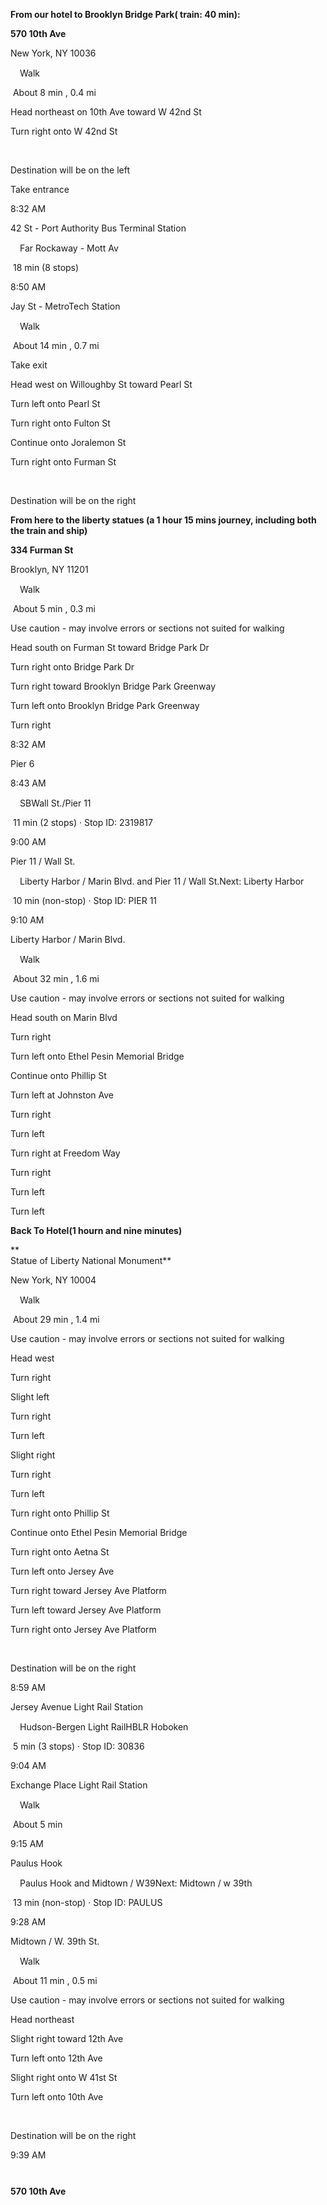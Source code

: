 **From our hotel to Brooklyn Bridge Park( train: 40 min):**

**570 10th Ave**

New York, NY 10036

<img src="media/image1.png" width="15" height="15" />Walk

 About 8 min , 0.4 mi

Head northeast on 10th Ave toward W 42nd St

Turn right onto W 42nd St

 

Destination will be on the left

Take entrance

8:32 AM

42 St - Port Authority Bus Terminal Station

<img src="media/image2.png" width="15" height="15" />Far Rockaway - Mott
Av

 18 min (8 stops)

8:50 AM

Jay St - MetroTech Station

<img src="media/image1.png" width="15" height="15" />Walk

 About 14 min , 0.7 mi

Take exit

Head west on Willoughby St toward Pearl St

Turn left onto Pearl St

Turn right onto Fulton St

Continue onto Joralemon St

Turn right onto Furman St

 

Destination will be on the right

**From here to the liberty statues (a 1 hour 15 mins journey, including
both the train and ship)**

**334 Furman St**

Brooklyn, NY 11201

<img src="media/image1.png" width="15" height="15" />Walk

 About 5 min , 0.3 mi

Use caution - may involve errors or sections not suited for walking

Head south on Furman St toward Bridge Park Dr

Turn right onto Bridge Park Dr

Turn right toward Brooklyn Bridge Park Greenway

Turn left onto Brooklyn Bridge Park Greenway

Turn right

8:32 AM

Pier 6

8:43 AM

<img src="media/image3.png" width="15" height="15" />SBWall St./Pier 11

 11 min (2 stops) · Stop ID: 2319817

9:00 AM

Pier 11 / Wall St.

<img src="media/image3.png" width="15" height="15" />Liberty Harbor /
Marin Blvd. and Pier 11 / Wall St.Next: Liberty Harbor

 10 min (non-stop) · Stop ID: PIER 11

9:10 AM

Liberty Harbor / Marin Blvd.

<img src="media/image1.png" width="15" height="15" />Walk

 About 32 min , 1.6 mi

Use caution - may involve errors or sections not suited for walking

Head south on Marin Blvd

Turn right

Turn left onto Ethel Pesin Memorial Bridge

Continue onto Phillip St

Turn left at Johnston Ave

Turn right

Turn left

Turn right at Freedom Way

Turn right

Turn left

Turn left

**Back To Hotel(1 hourn and nine minutes)**

**  
Statue of Liberty National Monument**

New York, NY 10004

<img src="media/image1.png" width="15" height="15" />Walk

 About 29 min , 1.4 mi

Use caution - may involve errors or sections not suited for walking

Head west

Turn right

Slight left

Turn right

Turn left

Slight right

Turn right

Turn left

Turn right onto Phillip St

Continue onto Ethel Pesin Memorial Bridge

Turn right onto Aetna St

Turn left onto Jersey Ave

Turn right toward Jersey Ave Platform

Turn left toward Jersey Ave Platform

Turn right onto Jersey Ave Platform

 

Destination will be on the right

8:59 AM

Jersey Avenue Light Rail Station

<img src="media/image4.png" width="15" height="15" />Hudson-Bergen Light
RailHBLR Hoboken

 5 min (3 stops) · Stop ID: 30836

9:04 AM

Exchange Place Light Rail Station

<img src="media/image1.png" width="15" height="15" />Walk

 About 5 min

9:15 AM

Paulus Hook

<img src="media/image3.png" width="15" height="15" />Paulus Hook and
Midtown / W39Next: Midtown / w 39th

 13 min (non-stop) · Stop ID: PAULUS

9:28 AM

Midtown / W. 39th St.

<img src="media/image1.png" width="15" height="15" />Walk

 About 11 min , 0.5 mi

Use caution - may involve errors or sections not suited for walking

Head northeast

Slight right toward 12th Ave

Turn left onto 12th Ave

Slight right onto W 41st St

Turn left onto 10th Ave

 

Destination will be on the right

9:39 AM

<img src="media/image5.png" width="13" height="13" />

**570 10th Ave**
